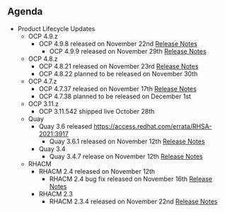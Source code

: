 ## Agenda

- Product Lifecycle Updates
  - OCP 4.9.z
    - OCP 4.9.8 released on November 22nd [Release Notes](https://access.redhat.com/errata/RHBA-2021:4712)
      - OCP 4.9.9 released on November 29th [Release Notes](https://access.redhat.com/errata/RHBA-2021:4834)
  - OCP 4.8.z
    - OCP 4.8.21 released on November 23rd [Release Notes](https://access.redhat.com/errata/RHBA-2021:4716)
    - OCP 4.8.22 planned to be released on November 30th
  - OCP 4.7.z
    - OCP 4.7.37 released on November 17th [Release Notes](https://access.redhat.com/errata/RHBA-2021:4572)
    - OCP 4.7.38 planned to be released on December 1st
  - OCP 3.11.z
    - OCP 3.11.542 shipped live October 28th
  - Quay
    - Quay 3.6 released https://access.redhat.com/errata/RHSA-2021:3917
      - Quay 3.6.1 released on November 12th [Release Notes](https://access.redhat.com/errata/RHBA-2021:4629)
    - Quay 3.4
      - Quay 3.4.7 release on November 12th [Release Notes](https://access.redhat.com/errata/RHBA-2021:4630)
  - RHACM
    - RHACM 2.4 released on November 12th
      - RHACM 2.4 bug fix released on November 16th [Release Notes](https://access.redhat.com/errata/RHBA-2021:4674)
    - RHACM 2.3
      - RHACM 2.3.4 released on November 22nd [Release Notes](https://access.redhat.com/errata/RHBA-2021:4758)
